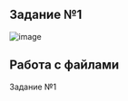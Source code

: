Задание №1
---
![image](https://user-images.githubusercontent.com/97594290/217157955-1dcfb332-f17f-44ab-9ca7-87a6d293c583.png)

Работа с файлами
---
Задание №1
